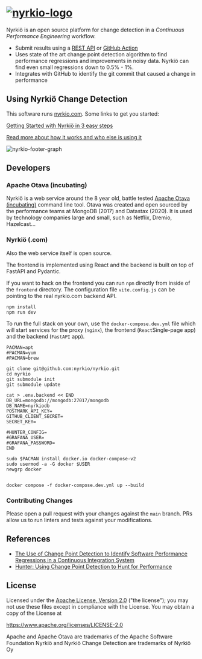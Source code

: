 # [![nyrkio-logo]][product]

Nyrkiö is an open source platform for change detection in a *Continuous Performance Engineering*
workflow.

- Submit results using a [REST API][nyrkio-getting-started] or [GitHub Action][github-action]
- Uses state of the art change point detection algorithm to find performance regressions and improvements in noisy data.
  Nyrkiö can find even small regressions down to 0.5% - 1%.
- Integrates with GitHub to identify the git commit that caused a change in performance

## Using Nyrkiö Change Detection

This software runs [nyrkio.com][dotcom]. Some links to get you started:

[Getting Started with Nyrkiö in 3 easy steps][nyrkio-getting-started]

[Read more about how it works and who else is using it][product]

![nyrkio-footer-graph]

## Developers

### Apache Otava (incubating)

Nyrkiö is a web service around the 8 year old, battle tested [Apache Otava (incubating)][otava]
command line tool. Otava was created and open sourced by the performance teams at MongoDB (2017) and
Datastax (2020). It is used by technology companies large and small, such as Netflix, Dremio, Hazelcast...

### Nyrkiö (.com)

Also the web service itself is open source.

The frontend is implemented using React and the backend is built on top of FastAPI and Pydantic.

If you want to hack on the frontend you can run `npm` directly from inside of the `frontend` directory.
The configuration file `vite.config.js` can be pointing to the real nyrkio.com backend API.

```console
npm install
npm run dev
```

To run the full stack on your own, use the `docker-compose.dev.yml` file which will start services
for the proxy (`nginx`), the frontend (`React`Single-page app) and the backend (`FastAPI` app).


```console
PACMAN=apt
#PACMAN=yum
#PACMAN=brew

git clone git@github.com:nyrkio/nyrkio.git
cd nyrkio
git submodule init
git submodule update

cat > .env.backend << END
DB_URL=mongodb://mongodb:27017/mongodb
DB_NAME=nyrkiodb
POSTMARK_API_KEY=
GITHUB_CLIENT_SECRET=
SECRET_KEY=

#HUNTER_CONFIG=
#GRAFANA_USER=
#GRAFANA_PASSWORD=
END

sudo $PACMAN install docker.io docker-compose-v2
sudo usermod -a -G docker $USER
newgrp docker


docker compose -f docker-compose.dev.yml up --build
```

### Contributing Changes

Please open a pull request with your changes against the `main` branch. PRs allow us to run linters and tests against your modifications.

## References

- [The Use of Change Point Detection to Identify Software Performance Regressions in a Continuous Integration System](https://arxiv.org/pdf/2003.00584)
- [Hunter: Using Change Point Detection to Hunt for Performance](https://arxiv.org/pdf/2301.03034.pdf)


[product]: https://nyrkio.com/product
[dotcom]: https://nyrkio.com
[nyrkio-getting-started]: https://nyrkio.com/docs/getting-started
[nyrkio-logo]: https://nyrkio.com/p/logo/full/Brown/NyrkioLogo_Final_Full_Brown-200px.png
[nyrkio-footer-graph]: https://nyrkio.com/assets/footer-white-graphic-8R7Ap4-5.png
[github-action]: https://github.com/nyrkio/change-detection
[otava]: https://otava.apache.org

## License

Licensed under the [Apache License, Version 2.0](https://opensource.org/license/apache-2-0/) ("the license"); you may not use these files except in compliance with the License. You may obtain a copy of the License at

https://www.apache.org/licenses/LICENSE-2.0


Apache and Apache Otava are trademarks of the Apache Software Foundation
Nyrkiö and Nyrkiö Change Detection are trademarks of Nyrkiö Oy


